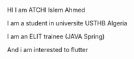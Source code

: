 HI I am ATCHI Islem Ahmed

I am a student in universite USTHB Algeria

I am an ELIT trainee (JAVA Spring)

And i am interested to flutter
